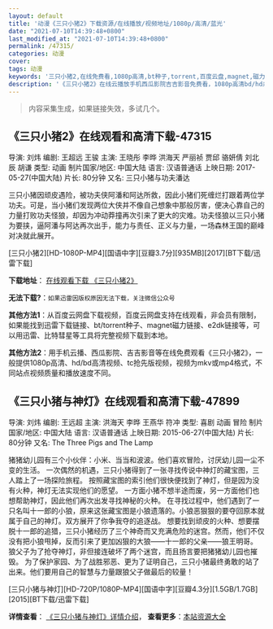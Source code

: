 ```yaml
---
layout: default
title: '动漫《三只小猪2》下载资源/在线播放/视频地址/1080p/高清/蓝光'
date: "2021-07-10T14:39:48+0800"
last_modified_at: "2021-07-10T14:39:48+0800"
permalink: /47315/
categories: 动漫
cover:
tags: 动漫
keywords: '三只小猪2,在线免费看,1080p高清,bt种子,torrent,百度云盘,magnet,磁力链,迅雷下载资源'
description: '《三只小猪2》在线云播放手机西瓜影院吉吉影音免费看，1080p高清bd/hd未删减完整版和tc抢先枪版，mkv/mp4格式，附带bt/torrent种子、magnet/磁力链、百度云盘、网盘资源迅雷下载链接'
---
```


>内容采集生成，如果链接失效，多试几个。


## 《三只小猪2》在线观看和高清下载-47315

导演: 刘炜 编剧: 王超远 王骏 主演: 王晓彤 李晔 洪海天 严丽祯 贾邱 骆妍倩 刘北辰 胡谦 类型: 动画 制片国家/地区: 中国大陆 语言: 汉语普通话 上映日期: 2017-05-27(中国大陆) 片长: 80分钟 又名: 三只小猪与功夫潘达

三只小猪因顽皮遇险，被功夫侠阿潘和阿达所救，因此小猪们死缠烂打跟着两位学功夫。可是，当小猪们发现两位大侠并不像自己想象中那般厉害，便决心靠自己的力量打败功夫怪狼，却因为冲动莽撞再次引来了更大的灾难。功夫怪狼以三只小猪为要挟，逼阿潘与阿达再次出手，能力与责任、正义与力量，一场森林王国的巅峰对决就此展开。


[三只小猪2][HD-1080P-MP4][国语中字][豆瓣3.7分][935MB][2017][BT下载/迅雷下载]

**下载地址**： [在线观看下载 《三只小猪2》](https://www.btdx8.com/torrent/szxz2_2017.html) 


**无法下载?**：`如果迅雷因版权原因无法下载，关注微信公众号 `

**其他方法1**：从百度云网盘下载视频，百度云网盘支持在线观看，非会员有限制，如果能找到迅雷下载链接、bt/torrent种子、magnet磁力链接、e2dk链接等，可以用迅雷、比特彗星等工具将完整视频下载到本地。

**其他方法2**：用手机云播、西瓜影院、吉吉影音等在线免费观看《三只小猪2》，一般提供1080p高清、hd/bd高清视频、tc抢先版视频，视频为mkv或mp4格式，不同站点视频质量和播放速度不同。


## 《三只小猪与神灯》在线观看和高清下载-47899

导演: 刘炜 编剧: 王远超 主演: 洪海天 李晔 王燕华 符冲 类型: 喜剧 动画 冒险 制片国家/地区: 中国大陆 语言: 汉语普通话 上映日期: 2015-06-27(中国大陆) 片长: 80分钟 又名: The Three Pigs and The Lamp

猪猪幼儿园有三个小伙伴：小米、当当和波波。他们喜欢冒险，讨厌幼儿园一尘不变的生活。 一次偶然的机遇，三只小猪得到了一张寻找传说中神灯的藏宝图，三人踏上了一场探险旅程。 按照藏宝图的索引他们很快便找到了神灯，但是因为没有火种，神灯无法实现他们的愿望。 一方面小猪不想半途而废，另一方面他们也想帮助神灯，因此他们再次出发寻找神秘的火种。 在寻找过程中，他们遇到了一只名叫十一郎的小狼，原来这张藏宝图是小狼遗落的。小狼恶狠狠的要夺回原本就属于自己的神灯。双方展开了你争我夺的追逐战。 想要找到顽皮的火种、想要摆脱十一郎的追猎，三只小猪经历了三个神奇而又充满危险的迷宫。然而，他们不仅没有把小狼甩掉，反而引来了更加凶狠的大狼——十一郎的父亲——狼王明哥。 狼父子为了抢夺神灯，非但接连破坏了两个迷宫，而且扬言要把猪猪幼儿园也摧毁。 为了保护家园、为了战胜邪恶、更为了证明自己，三只小猪最终勇敢的站了出来。他们要用自己的智慧与力量跟狼父子做最后的较量！


[三只小猪与神灯][HD-720P/1080P-MP4][国语中字][豆瓣4.3分][1.5GB/1.7GB][2015][BT下载/迅雷下载]

**详情查看**： [《三只小猪与神灯》详情介绍](/movie/47899/)， **查看更多**：[本站资源大全](/movie/t/all/)

